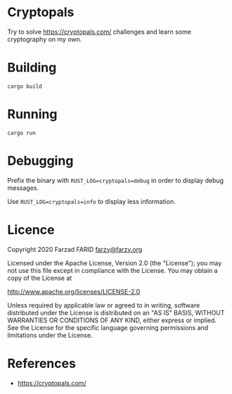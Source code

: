 # Cryptopals

Try to solve https://cryptopals.com/ challenges and learn some cryptography on my own.

# Building

```
cargo build
```

# Running

```
cargo run
```

# Debugging

Prefix the binary with `RUST_LOG=cryptopals=debug` in order to
display debug messages.

Use `RUST_LOG=cryptopals=info` to display less information.

# Licence

Copyright 2020 Farzad FARID <farzy@farzy.org>

Licensed under the Apache License, Version 2.0 (the "License");
you may not use this file except in compliance with the License.
You may obtain a copy of the License at

http://www.apache.org/licenses/LICENSE-2.0

Unless required by applicable law or agreed to in writing, software
distributed under the License is distributed on an "AS IS" BASIS,
WITHOUT WARRANTIES OR CONDITIONS OF ANY KIND, either express or implied.
See the License for the specific language governing permissions and
limitations under the License.
   
# References

* https://cryptopals.com/
